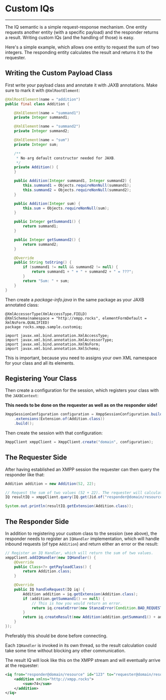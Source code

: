 # Custom IQs
---

The IQ semantic is a simple request-response mechanism.
One entity requests another entity (with a specific payload) and the responder returns a result.
Writing custom IQs (and the handling of those) is easy.

Here's a simple example, which allows one entity to request the sum of two integers. The responding entity calculates the result and returns it to the requester.

## Writing the Custom Payload Class

First write your payload class and annotate it with JAXB annotations. Make sure to mark it with `@XmlRootElement`:

```java
@XmlRootElement(name = "addition")
public final class Addition {

    @XmlElement(name = "summand1")
    private Integer summand1;

    @XmlElement(name = "summand2")
    private Integer summand2;

    @XmlElement(name = "sum")
    private Integer sum;

    /**
     * No-arg default constructor needed for JAXB.
     */
    private Addition() {
    }

    public Addition(Integer summand1, Integer summand2) {
        this.summand1 = Objects.requireNonNull(summand1);
        this.summand2 = Objects.requireNonNull(summand2);
    }

    public Addition(Integer sum) {
        this.sum = Objects.requireNonNull(sum);
    }

    public Integer getSummand1() {
        return summand1;
    }

    public Integer getSummand2() {
        return summand2;
    }

    @Override
    public String toString() {
        if (summand1 != null && summand2 != null) {
            return summand1 + " + " + summand2 + " = ???";
        }
        return "Sum: " + sum;
    }
}
```

Then create a _package-info.java_ in the same package as your JAXB annotated class:

```
@XmlAccessorType(XmlAccessType.FIELD)
@XmlSchema(namespace = "http://xmpp.rocks", elementFormDefault = XmlNsForm.QUALIFIED)
package rocks.xmpp.sample.customiq;

import javax.xml.bind.annotation.XmlAccessType;
import javax.xml.bind.annotation.XmlAccessorType;
import javax.xml.bind.annotation.XmlNsForm;
import javax.xml.bind.annotation.XmlSchema;
```

This is important, because you need to assigns your own XML namespace for your class and all its elements.

## Registering Your Class

Then create a configuration for the session, which registers your class with the `JAXBContext`:

**This needs to be done on the requester as well as on the responder side!**

```java
XmppSessionConfiguration configuration = XmppSessionConfiguration.builder()
    .extensions(Extension.of(Addition.class))
    .build();
```

Then create the session with that configuration:

```java
XmppClient xmppClient = XmppClient.create("domain", configuration);
```


## The Requester Side

After having established an XMPP session the requester can then query the responder like that:

```java
Addition addition = new Addition(52, 22);

// Request the sum of two values (52 + 22). The requester will calculate it for you and return a result.
IQ resultIQ = xmppClient.query(IQ.get(Jid.of("responder@domain/resource"), addition)).getResult();

System.out.println(resultIQ.getExtension(Addition.class));
```

## The Responder Side

In addition to registering your custom class to the session (see above), the responder needs to register an `IQHandler` implementation,
which will handle inbound requests (of type `Addition`) and return either an error or the result:

```java
// Reqister an IQ Handler, which will return the sum of two values.
xmppClient.addIQHandler(new IQHandler() {
    @Override
    public Class<?> getPayloadClass() {
        return Addition.class;
    }

    @Override
    public IQ handleRequest(IQ iq) {
        Addition addition = iq.getExtension(Addition.class);
        if (addition.getSummand1() == null) {
            // This is how you would return an error.
            return iq.createError(new StanzaError(Condition.BAD_REQUEST, "No summand provided."));
        }
        return iq.createResult(new Addition(addition.getSummand1() + addition.getSummand2()));
    }
});
```

Preferably this should be done before connecting.

Each `IQHandler` is invoked in its own thread, so the result calculation could take some time without blocking any other communication.

The result IQ will look like this on the XMPP stream and will eventually arrive at the requester:

```xml
<iq from="responder@domain/resource" id="123" to="requester@domain/resource" type="result">
    <addition xmlns="http://xmpp.rocks">
        <sum>74</sum>
    </addition>
</iq>
```
